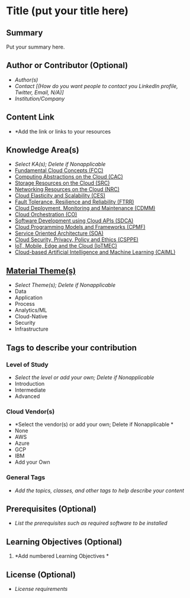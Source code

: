# Title (put your title here)

## Summary

Put your summary here.

## Author or Contributor (Optional)

- *Author(s)*
- *Contact [(How do you want people to contact you LinkedIn profile, Twitter, Email, N/A)]*
- *Institution/Company*

## Content Link

- *Add the link or links to your resources

## Knowledge Area(s)

- *Select KA(s); Delete if Nonapplicable*
- [Fundamental Cloud Concepts (FCC)](/Core/KAs/FCC.md)
- [Computing Abstractions on the Cloud (CAC)](/Core/KAs/CAC.md)
- [Storage Resources on the Cloud (SRC)](/Core/KAs/SRC.md)
- [Networking Resources on the Cloud (NRC)](/Core/KAs/NRC.md)
- [Cloud Elasticity and Scalability (CES)](/Core/KAs/CES.md)
- [Fault Tolerance, Resilience and Reliability (FTRR)](/Core/KAs/FTRR.md)
- [Cloud Deployment, Monitoring and Maintenance (CDMM)](/Core/KAs/CDMM.md)
- [Cloud Orchestration (CO)](/Core/KAs/CO.md)
- [Software Development using Cloud APIs (SDCA)](/Core/KAs/SDCA.md)
- [Cloud Programming Models and Frameworks (CPMF)](/Core/KAs/CPMF.md)
- [Service Oriented Architecture (SOA)](/Core/KAs/SOA.md)
- [Cloud Security, Privacy, Policy and Ethics (CSPPE)](/Core/KAs/CSPPE.md)
- [IoT, Mobile, Edge and the Cloud (IoTMEC)](/Core/KAs/IoTMEC.md)
- [Cloud-based Artificial Intelligence and Machine Learning (CAIML)](/Core/KAs/CAIML.md)

## [Material Theme(s)](/Core/Themes.md) 

- *Select Theme(s); Delete if Nonapplicable*
- Data
- Application
- Process
- Analytics/ML
- Cloud-Native
- Security
- Infrastructure

## Tags to describe your contribution
### Level of Study

- *Select the level or add your own; Delete if Nonapplicable*
- Introduction
- Intermediate
- Advanced

### Cloud Vendor(s)

- *Select the vendor(s) or add your own; Delete if Nonapplicable * 
- None
- AWS
- Azure
- GCP
- IBM
- Add your Own

### General Tags

- *Add the topics, classes, and other tags to help describe your content*

## Prerequisites (Optional)

- *List the prerequisites such as required software to be installed*

## Learning Objectives (Optional)

1. *Add numbered Learning Objectives *

## License (Optional)

- *License requirements*
